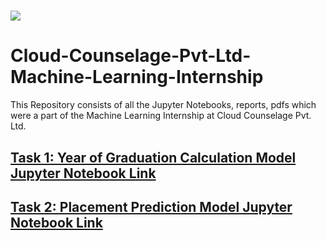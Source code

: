 # <img src = "https://www.cloudcounselage.com/hs-fs/hubfs/CCPL%20Logo%202022%20-%20Transparent.png?width=98&height=75&name=CCPL%20Logo%202022%20-%20Transparent.png?raw=True">

# Cloud-Counselage-Pvt-Ltd-Machine-Learning-Internship
This Repository consists of all the Jupyter Notebooks, reports, pdfs which were a part of the Machine Learning Internship at Cloud Counselage Pvt. Ltd.


## [Task 1: Year of Graduation Calculation Model Jupyter Notebook Link](https://nbviewer.org/github/ADVAIT135/Cloud-Counselage-Pvt-Ltd-Machine-Learning-Internship/blob/706fed7c0e9092b6b01c3f03c9b3fb437ad2435b/Task%201%3A%20Student%27s%20Year%20of%20Graduation%20Prediction%20Model/Cloud%20Counselage%20Pvt%20Ltd.%20Machine%20Learning%20Intern%20Task%201-%20Year%20of%20Graduation%20Prediction%20Model.ipynb)

## [Task 2: Placement Prediction Model Jupyter Notebook Link](https://nbviewer.org/github/ADVAIT135/Cloud-Counselage-Pvt-Ltd-Machine-Learning-Internship/blob/748749c71c05ce3b4d74e30f79e8b12176778a2a/Task%202%3A%20Student%27s%20Placement%20Prediction%20Model/Cloud%20Counselage%20Pvt.%20Ltd.%20Machine%20Learning%20Intern%20Task%202%20-%20Placement%20Prediction%20Model%20.ipynb)
